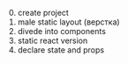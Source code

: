 0. create project
1. male static layout (верстка)
2. divede into components
3. static react version
4. declare state and props
